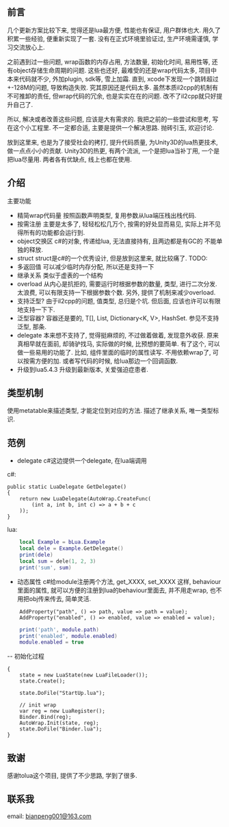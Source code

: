 ﻿## 前言

几个更新方案比较下来, 觉得还是lua最方便, 性能也有保证, 用户群体也大. 用久了积累一些经验, 便重新实现了一套. 没有在正式环境里验证过, 生产环境需谨慎, 学习交流放心上.

之前遇到过一些问题, wrap函数的内存占用, 方法数量, 初始化时间, 易用性等, 还有object存储生命周期的问题. 这些也还好, 最难受的还是wrap代码太多, 项目中本来代码就不少, 外加plugin, sdk等, 雪上加霜. 直到, xcode下发现一个跳转超过+-128M的问题, 导致构造失败. 究其原因还是代码太多. 虽然本质il2cpp的机制有不可推卸的责任, 但wrap代码的冗余, 也是实实在在的问题. 改不了il2cpp就只好提升自己了.

所以, 解决或者改善这些问题, 应该是大有需求的. 我把之前的一些尝试和思考, 写在这个小工程里. 不一定都合适, 主要是提供一个解决思路. 抛砖引玉, 欢迎讨论.

放到这里来, 也是为了接受社会的拷打, 提升代码质量, 为Unity3D的lua热更技术, 做一点点小小的贡献.
Unity3D的热更, 有两个流派, 一个是把lua当补丁用, 一个是把lua尽量用. 两者各有优缺点, 线上也都在使用.

## 介绍

主要功能
- 精简wrap代码量
	按照函数声明类型, 复用参数从lua端压栈出栈代码.
- 按需注册
	主要是太多了, 轻轻松松几万个, 按需的好处显而易见, 实际上并不见得所有的功能都会运行到.
- object交换区
	c#的对象, 传递给lua, 无法直接持有, 且两边都是有GC的 不能单独的释放.
- struct
	struct是c#的一个优秀设计, 但是放到这里来, 就比较痛了.
	TODO:
- 多返回值
	可以减少临时内存分配, 所以还是支持一下
- 继承关系
	类似于虚表的一个结构
- overload
	从内心是抗拒的, 需要运行时根据参数的数量, 类型, 进行二次分发. 太浪费, 可以有限支持一下根据参数个数. 另外, 提供了机制来减少overload.
- 支持泛型?
	由于il2cpp的问题, 值类型, 总归是个坑. 但后面, 应该也许可以有限地支持一下下.
- 泛型容器?
	容器还是要的, T[], List<T>, Dictionary<K, V>, HashSet<T>. 参见不支持泛型, 那条.
- delegate
	本来想不支持了, 觉得挺麻烦的, 不过做着做着, 发现意外收获. 原来真相早就在面前, 却骑驴找马, 实际做的时候, 比预想的要简单.
	有了这个, 可以做一些易用的功能了. 比如, 组件里面的临时的属性读写. 不用依赖wrap了, 可以按需方便的加.
	或者写代码的时候, 给lua那边一个回调函数.
- 升级到lua5.4.3
	升级到最新版本, 关爱强迫症患者.


## 类型机制
使用metatable来描述类型, 才能定位到对应的方法.
描述了继承关系, 唯一类型标识.


## 范例

- delegate
c#这边提供一个delegate, 在lua端调用

c#:
```CSharp
public static LuaDelegate GetDelegate()
{
	return new LuaDelegate(AutoWrap.CreateFunc(
		(int a, int b, int c) => a + b + c
	));
}
```

lua:
```lua
	local Example = bLua.Example
	local dele = Example.GetDelegate()
	print(dele)
	local sum = dele(1, 2, 3)
	print('sum', sum)
```

- 动态属性
c#给module注册两个方法, get_XXXX, set_XXXX
这样, behaviour里面的属性, 就可以方便的注册到lua的behaviour里面去, 并不用走wrap, 也不用把obj传来传去, 简单灵活.
```CSharp
	AddProperty("path", () => path, value => path = value);
	AddProperty("enabled", () => enabled, value => enabled = value);
```

```lua
	print('path', module.path)
	print('enabled', module.enabled)
	module.enabled = true
```

-- 初始化过程
```CSharp
{
	state = new LuaState(new LuaFileLoader());
	state.Create();

	state.DoFile("StartUp.lua");

	// init wrap
	var reg = new LuaRegister();
	Binder.Bind(reg);
	AutoWrap.Init(state, reg);
	state.DoFile("Binder.lua");
}
```

## 致谢
感谢tolua这个项目, 提供了不少思路, 学到了很多.

## 联系我
email: bianpeng001@163.com



